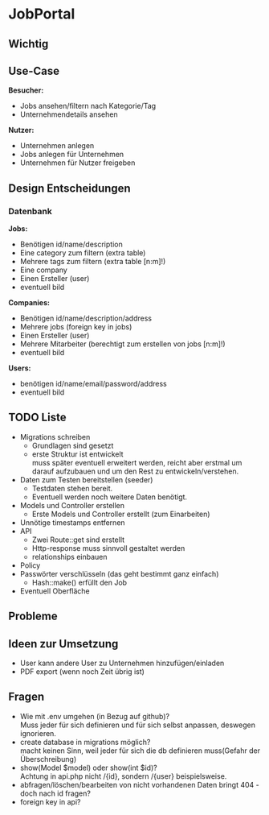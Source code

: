 <h1>JobPortal</h1>
<!-- ---------------------------------------------------------- -->
<h2>Wichtig</h2>
<!-- ---------------------------------------------------------- -->
<h2>Use-Case</h2>
<b>Besucher:</b><br>
<ul>
    <li>Jobs ansehen/filtern nach Kategorie/Tag</li>
    <li>Unternehmendetails ansehen</li>
</ul>
<b>Nutzer:</b><br>
<ul>
    <li>Unternehmen anlegen</li>
    <li>Jobs anlegen für Unternehmen</li>
    <li>Unternehmen für Nutzer freigeben</li>
</ul>
<!-- ---------------------------------------------------------- -->
<h2>Design Entscheidungen</h2>
<h3>Datenbank</h3>
<b>Jobs:</b>
<ul>
    <li>Benötigen id/name/description</li>
    <li>Eine category zum filtern (extra table)</li>
    <li>Mehrere tags zum filtern (extra table [n:m]!)</li>
    <li>Eine company</li>
    <li>Einen Ersteller (user)</li>
    <li>eventuell bild</li>
</ul>
<b>Companies:</b>
<ul>
    <li>Benötigen id/name/description/address</li>
    <li>Mehrere jobs (foreign key in jobs)</li>
    <li>Einen Ersteller (user)</li>
    <li>Mehrere Mitarbeiter (berechtigt zum erstellen von jobs [n:m]!)</li>
    <li>eventuell bild</li>
</ul>
<b>Users:</b>
<ul>
    <li>benötigen id/name/email/password/address</li>
    <li>eventuell bild</li>
</ul>
<!-- ---------------------------------------------------------- -->
<h2>TODO Liste</h2>
<ul>
    <li>Migrations schreiben
        <ul>
            <li>Grundlagen sind gesetzt</li>
            <li>erste Struktur ist entwickelt<br>
            muss später eventuell erweitert werden,
            reicht aber erstmal um darauf aufzubauen
            und um den Rest zu entwickeln/verstehen.</li>
        </ul>
    </li>
    <li>Daten zum Testen bereitstellen (seeder)
        <ul>
            <li>Testdaten stehen bereit.</li>
            <li>Eventuell werden noch weitere Daten benötigt.</li>
        </ul>
    </li>    
    <li>Models und Controller erstellen
        <ul>
            <li>Erste Models und Controller erstellt (zum Einarbeiten)</li>
        </ul>
    </li>
    <li>Unnötige timestamps entfernen</li>
    <li>API
        <ul>
            <li>Zwei Route::get sind erstellt</li>
            <li>Http-response muss sinnvoll gestaltet werden</li>
            <li>relationships einbauen</li>
        </ul>
    </li>
    <li>Policy</li>
    <li>Passwörter verschlüsseln (das geht bestimmt ganz einfach)
        <ul>
            <li>Hash::make() erfüllt den Job</li>
        </ul>
    </li>
    <li>Eventuell Oberfläche</li>
</ul>
<!-- ---------------------------------------------------------- -->
<h2>Probleme</h2>
<!-- ---------------------------------------------------------- -->
<h2>Ideen zur Umsetzung</h2>
<ul>
    <li>User kann andere User zu Unternehmen hinzufügen/einladen</li>
    <li>PDF export (wenn noch Zeit übrig ist)</li>
</ul>
<!-- ---------------------------------------------------------- -->
<h2>Fragen</h2>
<ul>
    <li>Wie mit .env umgehen (in Bezug auf github)?
        <br>Muss jeder für sich definieren und für sich selbst anpassen,
        deswegen ignorieren.</li>
    <li>create database in migrations möglich?<br>
        macht keinen Sinn, weil jeder für sich die db definieren muss(Gefahr der Überschreibung)</li>
    <li>show(Model $model) oder show(int $id)?<br>
    Achtung in api.php nicht /{id}, sondern /{user} beispielsweise.</li>
    <li>abfragen/löschen/bearbeiten von nicht vorhandenen Daten bringt 404 - doch nach id fragen?</li>
    <li>foreign key in api?</li>
</ul>

